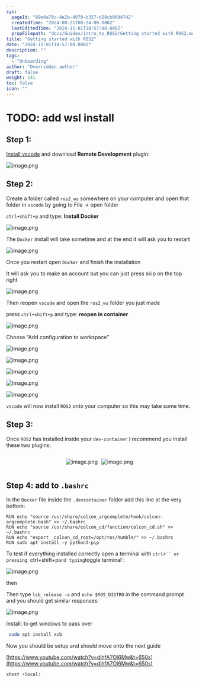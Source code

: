 ```yaml
---
sys:
  pageId: "89e0a78c-4e2b-4070-b327-d28cb0694742"
  createdTime: "2024-08-21T00:24:00.000Z"
  lastEditedTime: "2024-11-01T18:57:00.000Z"
  propFilepath: "docs/Guides/intro_to_ROS2/Getting started with ROS2.md"
title: "Getting started with ROS2"
date: "2024-11-01T18:57:00.000Z"
description: ""
tags:
  - "Onboarding"
author: "Overridden author"
draft: false
weight: 141
toc: false
icon: ""
---
```


# TODO: add wsl install

## Step 1:

[Install vscode](https://code.visualstudio.com/download) and download **Remote Development** plugin:

![image.png](https://prod-files-secure.s3.us-west-2.amazonaws.com/d518164a-d88e-44d1-a4ee-3adb3bd8bce0/efb52993-1881-4a40-b95e-6f020334f022/image.png?X-Amz-Algorithm=AWS4-HMAC-SHA256&X-Amz-Content-Sha256=UNSIGNED-PAYLOAD&X-Amz-Credential=ASIAZI2LB466U4CKBYM3%2F20250220%2Fus-west-2%2Fs3%2Faws4_request&X-Amz-Date=20250220T061123Z&X-Amz-Expires=3600&X-Amz-Security-Token=IQoJb3JpZ2luX2VjEI7%2F%2F%2F%2F%2F%2F%2F%2F%2F%2FwEaCXVzLXdlc3QtMiJHMEUCIC1yPlEpNv46mD57icXUcUykFXUDl3l51NF5yT5bBPSYAiEAhkZAtlBVSLnNcT8fvCdPcOP%2FWaLVa2dOT5MmL5Nx%2BI4qiAQIt%2F%2F%2F%2F%2F%2F%2F%2F%2F%2F%2FARAAGgw2Mzc0MjMxODM4MDUiDPrnRgRoGWEZ%2Fo%2BZICrcA9hXhcpPua9HWcdWo0X2nraAWmy6dPLvEkUskn3Du4V5DI1uPllgvfVvIipFlnak4r2m%2BhkxXaE9ypu%2BgQf9XQAKRz1QjkOPUX4GJk4BGlD5SE4C2dUZCPILdK%2FCFbEMDU96nT2rh8nLnBWLKSHJ6%2FoUAzik5U1ylGX6tFM2hYmDVGxCD0G%2BlIljHmw70ddCK3caSdW11agQQEyLU9JOthnkxN0tDiqP4NwUBoyoiCJEqr4ONY6uMoN3NMamhrIEfL5BHbqd5hBXHriJzAS5WFOa3fty5YHwjwQbN7ISrBFM4Exq8%2FXpE42VK3b140xd1RpdU%2BOabDfvaxA%2B3jSfoEugquRvOLvZhZSAitDXpKKpsALjS6sefxP1aDejecl3oeSOSfYGVrrV%2F3He8Y7AsNaFx%2FwlTRfJLw67cE89r2qF8ZCIWTQpiuzm737uCWIas47l8kTcgz6ty8ViavmVvoz3ATl4sCIJi5ksvkymLSGnSpXUiBqr38DWSOXxezjH%2BfZlV7AxUF4%2BRuEnXQPvkeaEOTtoYVuNP7rZ7YVIAI0menugIDKML09zWaac%2BbkcTDuieSSktgkveayXn6vhhFGufV%2ByWir8QHm8qIEzxyy1IJAVFZKadq%2FX32CxMPH92r0GOqUBn3heOrGyk49EoiH1MAvzXp0ByOR4mFPPXsyKfttpyhJOVgmVKNS%2ByW6AUCSBIShbbsEJVnAs8WD2K1Xs%2F8Qyn%2BDT8SIzWCQqmQ0Owh%2BIn7Zjh8VQgivlTsdfkvq2xUZhoTWD%2Bkf%2F%2BxJ3m1CZuNXSGBbAl%2Foqyz4E9B2Y3KBjgZroySJvmmOWQOE%2BvCIxMAlipmUPTyhZCjcwhpjlVBVojnE008Z1&X-Amz-Signature=2612ed9fa2021c92db5ad9bbd782069a2d1c85ee72be6c21de48bd38269591e1&X-Amz-SignedHeaders=host&x-id=GetObject)

## Step 2:

Create a folder called `ros2_ws` somewhere on your computer and open that folder in `vscode` by going to File → open folder 

`ctrl+shift+p` and type: **Install Docker**

![image.png](https://prod-files-secure.s3.us-west-2.amazonaws.com/d518164a-d88e-44d1-a4ee-3adb3bd8bce0/2269dc0e-1cd5-47ff-bceb-c04ad9b2eab0/image.png?X-Amz-Algorithm=AWS4-HMAC-SHA256&X-Amz-Content-Sha256=UNSIGNED-PAYLOAD&X-Amz-Credential=ASIAZI2LB466U4CKBYM3%2F20250220%2Fus-west-2%2Fs3%2Faws4_request&X-Amz-Date=20250220T061123Z&X-Amz-Expires=3600&X-Amz-Security-Token=IQoJb3JpZ2luX2VjEI7%2F%2F%2F%2F%2F%2F%2F%2F%2F%2FwEaCXVzLXdlc3QtMiJHMEUCIC1yPlEpNv46mD57icXUcUykFXUDl3l51NF5yT5bBPSYAiEAhkZAtlBVSLnNcT8fvCdPcOP%2FWaLVa2dOT5MmL5Nx%2BI4qiAQIt%2F%2F%2F%2F%2F%2F%2F%2F%2F%2F%2FARAAGgw2Mzc0MjMxODM4MDUiDPrnRgRoGWEZ%2Fo%2BZICrcA9hXhcpPua9HWcdWo0X2nraAWmy6dPLvEkUskn3Du4V5DI1uPllgvfVvIipFlnak4r2m%2BhkxXaE9ypu%2BgQf9XQAKRz1QjkOPUX4GJk4BGlD5SE4C2dUZCPILdK%2FCFbEMDU96nT2rh8nLnBWLKSHJ6%2FoUAzik5U1ylGX6tFM2hYmDVGxCD0G%2BlIljHmw70ddCK3caSdW11agQQEyLU9JOthnkxN0tDiqP4NwUBoyoiCJEqr4ONY6uMoN3NMamhrIEfL5BHbqd5hBXHriJzAS5WFOa3fty5YHwjwQbN7ISrBFM4Exq8%2FXpE42VK3b140xd1RpdU%2BOabDfvaxA%2B3jSfoEugquRvOLvZhZSAitDXpKKpsALjS6sefxP1aDejecl3oeSOSfYGVrrV%2F3He8Y7AsNaFx%2FwlTRfJLw67cE89r2qF8ZCIWTQpiuzm737uCWIas47l8kTcgz6ty8ViavmVvoz3ATl4sCIJi5ksvkymLSGnSpXUiBqr38DWSOXxezjH%2BfZlV7AxUF4%2BRuEnXQPvkeaEOTtoYVuNP7rZ7YVIAI0menugIDKML09zWaac%2BbkcTDuieSSktgkveayXn6vhhFGufV%2ByWir8QHm8qIEzxyy1IJAVFZKadq%2FX32CxMPH92r0GOqUBn3heOrGyk49EoiH1MAvzXp0ByOR4mFPPXsyKfttpyhJOVgmVKNS%2ByW6AUCSBIShbbsEJVnAs8WD2K1Xs%2F8Qyn%2BDT8SIzWCQqmQ0Owh%2BIn7Zjh8VQgivlTsdfkvq2xUZhoTWD%2Bkf%2F%2BxJ3m1CZuNXSGBbAl%2Foqyz4E9B2Y3KBjgZroySJvmmOWQOE%2BvCIxMAlipmUPTyhZCjcwhpjlVBVojnE008Z1&X-Amz-Signature=6f22d5089abc2dbd5e4c2264438583f0bbf6bcc245eb6cdd28b48ff989b848b5&X-Amz-SignedHeaders=host&x-id=GetObject)

The `Docker` install will take sometime and at the end it will ask you to restart

![image.png](https://prod-files-secure.s3.us-west-2.amazonaws.com/d518164a-d88e-44d1-a4ee-3adb3bd8bce0/ed233f78-be33-4b1f-b89c-9c346c0e961e/image.png?X-Amz-Algorithm=AWS4-HMAC-SHA256&X-Amz-Content-Sha256=UNSIGNED-PAYLOAD&X-Amz-Credential=ASIAZI2LB466U4CKBYM3%2F20250220%2Fus-west-2%2Fs3%2Faws4_request&X-Amz-Date=20250220T061123Z&X-Amz-Expires=3600&X-Amz-Security-Token=IQoJb3JpZ2luX2VjEI7%2F%2F%2F%2F%2F%2F%2F%2F%2F%2FwEaCXVzLXdlc3QtMiJHMEUCIC1yPlEpNv46mD57icXUcUykFXUDl3l51NF5yT5bBPSYAiEAhkZAtlBVSLnNcT8fvCdPcOP%2FWaLVa2dOT5MmL5Nx%2BI4qiAQIt%2F%2F%2F%2F%2F%2F%2F%2F%2F%2F%2FARAAGgw2Mzc0MjMxODM4MDUiDPrnRgRoGWEZ%2Fo%2BZICrcA9hXhcpPua9HWcdWo0X2nraAWmy6dPLvEkUskn3Du4V5DI1uPllgvfVvIipFlnak4r2m%2BhkxXaE9ypu%2BgQf9XQAKRz1QjkOPUX4GJk4BGlD5SE4C2dUZCPILdK%2FCFbEMDU96nT2rh8nLnBWLKSHJ6%2FoUAzik5U1ylGX6tFM2hYmDVGxCD0G%2BlIljHmw70ddCK3caSdW11agQQEyLU9JOthnkxN0tDiqP4NwUBoyoiCJEqr4ONY6uMoN3NMamhrIEfL5BHbqd5hBXHriJzAS5WFOa3fty5YHwjwQbN7ISrBFM4Exq8%2FXpE42VK3b140xd1RpdU%2BOabDfvaxA%2B3jSfoEugquRvOLvZhZSAitDXpKKpsALjS6sefxP1aDejecl3oeSOSfYGVrrV%2F3He8Y7AsNaFx%2FwlTRfJLw67cE89r2qF8ZCIWTQpiuzm737uCWIas47l8kTcgz6ty8ViavmVvoz3ATl4sCIJi5ksvkymLSGnSpXUiBqr38DWSOXxezjH%2BfZlV7AxUF4%2BRuEnXQPvkeaEOTtoYVuNP7rZ7YVIAI0menugIDKML09zWaac%2BbkcTDuieSSktgkveayXn6vhhFGufV%2ByWir8QHm8qIEzxyy1IJAVFZKadq%2FX32CxMPH92r0GOqUBn3heOrGyk49EoiH1MAvzXp0ByOR4mFPPXsyKfttpyhJOVgmVKNS%2ByW6AUCSBIShbbsEJVnAs8WD2K1Xs%2F8Qyn%2BDT8SIzWCQqmQ0Owh%2BIn7Zjh8VQgivlTsdfkvq2xUZhoTWD%2Bkf%2F%2BxJ3m1CZuNXSGBbAl%2Foqyz4E9B2Y3KBjgZroySJvmmOWQOE%2BvCIxMAlipmUPTyhZCjcwhpjlVBVojnE008Z1&X-Amz-Signature=fb3a42bc03abe3a046cbc18143b4abe986c523590a567b17b75b64d98ebf3fb3&X-Amz-SignedHeaders=host&x-id=GetObject)

Once you restart open `Docker` and finish the installation

It will ask you to make an account but you can just press skip on the top right

![image.png](https://prod-files-secure.s3.us-west-2.amazonaws.com/d518164a-d88e-44d1-a4ee-3adb3bd8bce0/21010ad9-1659-4fd9-9f59-9932a09b2a3d/image.png?X-Amz-Algorithm=AWS4-HMAC-SHA256&X-Amz-Content-Sha256=UNSIGNED-PAYLOAD&X-Amz-Credential=ASIAZI2LB466U4CKBYM3%2F20250220%2Fus-west-2%2Fs3%2Faws4_request&X-Amz-Date=20250220T061123Z&X-Amz-Expires=3600&X-Amz-Security-Token=IQoJb3JpZ2luX2VjEI7%2F%2F%2F%2F%2F%2F%2F%2F%2F%2FwEaCXVzLXdlc3QtMiJHMEUCIC1yPlEpNv46mD57icXUcUykFXUDl3l51NF5yT5bBPSYAiEAhkZAtlBVSLnNcT8fvCdPcOP%2FWaLVa2dOT5MmL5Nx%2BI4qiAQIt%2F%2F%2F%2F%2F%2F%2F%2F%2F%2F%2FARAAGgw2Mzc0MjMxODM4MDUiDPrnRgRoGWEZ%2Fo%2BZICrcA9hXhcpPua9HWcdWo0X2nraAWmy6dPLvEkUskn3Du4V5DI1uPllgvfVvIipFlnak4r2m%2BhkxXaE9ypu%2BgQf9XQAKRz1QjkOPUX4GJk4BGlD5SE4C2dUZCPILdK%2FCFbEMDU96nT2rh8nLnBWLKSHJ6%2FoUAzik5U1ylGX6tFM2hYmDVGxCD0G%2BlIljHmw70ddCK3caSdW11agQQEyLU9JOthnkxN0tDiqP4NwUBoyoiCJEqr4ONY6uMoN3NMamhrIEfL5BHbqd5hBXHriJzAS5WFOa3fty5YHwjwQbN7ISrBFM4Exq8%2FXpE42VK3b140xd1RpdU%2BOabDfvaxA%2B3jSfoEugquRvOLvZhZSAitDXpKKpsALjS6sefxP1aDejecl3oeSOSfYGVrrV%2F3He8Y7AsNaFx%2FwlTRfJLw67cE89r2qF8ZCIWTQpiuzm737uCWIas47l8kTcgz6ty8ViavmVvoz3ATl4sCIJi5ksvkymLSGnSpXUiBqr38DWSOXxezjH%2BfZlV7AxUF4%2BRuEnXQPvkeaEOTtoYVuNP7rZ7YVIAI0menugIDKML09zWaac%2BbkcTDuieSSktgkveayXn6vhhFGufV%2ByWir8QHm8qIEzxyy1IJAVFZKadq%2FX32CxMPH92r0GOqUBn3heOrGyk49EoiH1MAvzXp0ByOR4mFPPXsyKfttpyhJOVgmVKNS%2ByW6AUCSBIShbbsEJVnAs8WD2K1Xs%2F8Qyn%2BDT8SIzWCQqmQ0Owh%2BIn7Zjh8VQgivlTsdfkvq2xUZhoTWD%2Bkf%2F%2BxJ3m1CZuNXSGBbAl%2Foqyz4E9B2Y3KBjgZroySJvmmOWQOE%2BvCIxMAlipmUPTyhZCjcwhpjlVBVojnE008Z1&X-Amz-Signature=9d4ee3e0d5433eae5d95467cefdb74d2e93ebef007f70b96a075f80998e8db10&X-Amz-SignedHeaders=host&x-id=GetObject)

Then reopen `vscode` and open the `ros2_ws` folder you just made

press `ctrl+shift+p` and type: **reopen in container**

![image.png](https://prod-files-secure.s3.us-west-2.amazonaws.com/d518164a-d88e-44d1-a4ee-3adb3bd8bce0/4e93b8c2-41ad-488c-8095-c74205196118/image.png?X-Amz-Algorithm=AWS4-HMAC-SHA256&X-Amz-Content-Sha256=UNSIGNED-PAYLOAD&X-Amz-Credential=ASIAZI2LB466U4CKBYM3%2F20250220%2Fus-west-2%2Fs3%2Faws4_request&X-Amz-Date=20250220T061123Z&X-Amz-Expires=3600&X-Amz-Security-Token=IQoJb3JpZ2luX2VjEI7%2F%2F%2F%2F%2F%2F%2F%2F%2F%2FwEaCXVzLXdlc3QtMiJHMEUCIC1yPlEpNv46mD57icXUcUykFXUDl3l51NF5yT5bBPSYAiEAhkZAtlBVSLnNcT8fvCdPcOP%2FWaLVa2dOT5MmL5Nx%2BI4qiAQIt%2F%2F%2F%2F%2F%2F%2F%2F%2F%2F%2FARAAGgw2Mzc0MjMxODM4MDUiDPrnRgRoGWEZ%2Fo%2BZICrcA9hXhcpPua9HWcdWo0X2nraAWmy6dPLvEkUskn3Du4V5DI1uPllgvfVvIipFlnak4r2m%2BhkxXaE9ypu%2BgQf9XQAKRz1QjkOPUX4GJk4BGlD5SE4C2dUZCPILdK%2FCFbEMDU96nT2rh8nLnBWLKSHJ6%2FoUAzik5U1ylGX6tFM2hYmDVGxCD0G%2BlIljHmw70ddCK3caSdW11agQQEyLU9JOthnkxN0tDiqP4NwUBoyoiCJEqr4ONY6uMoN3NMamhrIEfL5BHbqd5hBXHriJzAS5WFOa3fty5YHwjwQbN7ISrBFM4Exq8%2FXpE42VK3b140xd1RpdU%2BOabDfvaxA%2B3jSfoEugquRvOLvZhZSAitDXpKKpsALjS6sefxP1aDejecl3oeSOSfYGVrrV%2F3He8Y7AsNaFx%2FwlTRfJLw67cE89r2qF8ZCIWTQpiuzm737uCWIas47l8kTcgz6ty8ViavmVvoz3ATl4sCIJi5ksvkymLSGnSpXUiBqr38DWSOXxezjH%2BfZlV7AxUF4%2BRuEnXQPvkeaEOTtoYVuNP7rZ7YVIAI0menugIDKML09zWaac%2BbkcTDuieSSktgkveayXn6vhhFGufV%2ByWir8QHm8qIEzxyy1IJAVFZKadq%2FX32CxMPH92r0GOqUBn3heOrGyk49EoiH1MAvzXp0ByOR4mFPPXsyKfttpyhJOVgmVKNS%2ByW6AUCSBIShbbsEJVnAs8WD2K1Xs%2F8Qyn%2BDT8SIzWCQqmQ0Owh%2BIn7Zjh8VQgivlTsdfkvq2xUZhoTWD%2Bkf%2F%2BxJ3m1CZuNXSGBbAl%2Foqyz4E9B2Y3KBjgZroySJvmmOWQOE%2BvCIxMAlipmUPTyhZCjcwhpjlVBVojnE008Z1&X-Amz-Signature=ce0fe6f00b2f8f61532180adfe303dc34b32d858f5fb63a05160d59ddd6f9b9d&X-Amz-SignedHeaders=host&x-id=GetObject)

Choose “Add configuration to workspace”

![image.png](https://prod-files-secure.s3.us-west-2.amazonaws.com/d518164a-d88e-44d1-a4ee-3adb3bd8bce0/9560b282-5060-4989-ba37-97e7b2c22476/image.png?X-Amz-Algorithm=AWS4-HMAC-SHA256&X-Amz-Content-Sha256=UNSIGNED-PAYLOAD&X-Amz-Credential=ASIAZI2LB466U4CKBYM3%2F20250220%2Fus-west-2%2Fs3%2Faws4_request&X-Amz-Date=20250220T061123Z&X-Amz-Expires=3600&X-Amz-Security-Token=IQoJb3JpZ2luX2VjEI7%2F%2F%2F%2F%2F%2F%2F%2F%2F%2FwEaCXVzLXdlc3QtMiJHMEUCIC1yPlEpNv46mD57icXUcUykFXUDl3l51NF5yT5bBPSYAiEAhkZAtlBVSLnNcT8fvCdPcOP%2FWaLVa2dOT5MmL5Nx%2BI4qiAQIt%2F%2F%2F%2F%2F%2F%2F%2F%2F%2F%2FARAAGgw2Mzc0MjMxODM4MDUiDPrnRgRoGWEZ%2Fo%2BZICrcA9hXhcpPua9HWcdWo0X2nraAWmy6dPLvEkUskn3Du4V5DI1uPllgvfVvIipFlnak4r2m%2BhkxXaE9ypu%2BgQf9XQAKRz1QjkOPUX4GJk4BGlD5SE4C2dUZCPILdK%2FCFbEMDU96nT2rh8nLnBWLKSHJ6%2FoUAzik5U1ylGX6tFM2hYmDVGxCD0G%2BlIljHmw70ddCK3caSdW11agQQEyLU9JOthnkxN0tDiqP4NwUBoyoiCJEqr4ONY6uMoN3NMamhrIEfL5BHbqd5hBXHriJzAS5WFOa3fty5YHwjwQbN7ISrBFM4Exq8%2FXpE42VK3b140xd1RpdU%2BOabDfvaxA%2B3jSfoEugquRvOLvZhZSAitDXpKKpsALjS6sefxP1aDejecl3oeSOSfYGVrrV%2F3He8Y7AsNaFx%2FwlTRfJLw67cE89r2qF8ZCIWTQpiuzm737uCWIas47l8kTcgz6ty8ViavmVvoz3ATl4sCIJi5ksvkymLSGnSpXUiBqr38DWSOXxezjH%2BfZlV7AxUF4%2BRuEnXQPvkeaEOTtoYVuNP7rZ7YVIAI0menugIDKML09zWaac%2BbkcTDuieSSktgkveayXn6vhhFGufV%2ByWir8QHm8qIEzxyy1IJAVFZKadq%2FX32CxMPH92r0GOqUBn3heOrGyk49EoiH1MAvzXp0ByOR4mFPPXsyKfttpyhJOVgmVKNS%2ByW6AUCSBIShbbsEJVnAs8WD2K1Xs%2F8Qyn%2BDT8SIzWCQqmQ0Owh%2BIn7Zjh8VQgivlTsdfkvq2xUZhoTWD%2Bkf%2F%2BxJ3m1CZuNXSGBbAl%2Foqyz4E9B2Y3KBjgZroySJvmmOWQOE%2BvCIxMAlipmUPTyhZCjcwhpjlVBVojnE008Z1&X-Amz-Signature=7a5ef79634070342fa960a229efa3c3faef877290b5182613cd1f2c386bfe59b&X-Amz-SignedHeaders=host&x-id=GetObject)

![image.png](https://prod-files-secure.s3.us-west-2.amazonaws.com/d518164a-d88e-44d1-a4ee-3adb3bd8bce0/2ee63f81-886b-48e8-a553-dc6e5eac99e4/image.png?X-Amz-Algorithm=AWS4-HMAC-SHA256&X-Amz-Content-Sha256=UNSIGNED-PAYLOAD&X-Amz-Credential=ASIAZI2LB466U4CKBYM3%2F20250220%2Fus-west-2%2Fs3%2Faws4_request&X-Amz-Date=20250220T061123Z&X-Amz-Expires=3600&X-Amz-Security-Token=IQoJb3JpZ2luX2VjEI7%2F%2F%2F%2F%2F%2F%2F%2F%2F%2FwEaCXVzLXdlc3QtMiJHMEUCIC1yPlEpNv46mD57icXUcUykFXUDl3l51NF5yT5bBPSYAiEAhkZAtlBVSLnNcT8fvCdPcOP%2FWaLVa2dOT5MmL5Nx%2BI4qiAQIt%2F%2F%2F%2F%2F%2F%2F%2F%2F%2F%2FARAAGgw2Mzc0MjMxODM4MDUiDPrnRgRoGWEZ%2Fo%2BZICrcA9hXhcpPua9HWcdWo0X2nraAWmy6dPLvEkUskn3Du4V5DI1uPllgvfVvIipFlnak4r2m%2BhkxXaE9ypu%2BgQf9XQAKRz1QjkOPUX4GJk4BGlD5SE4C2dUZCPILdK%2FCFbEMDU96nT2rh8nLnBWLKSHJ6%2FoUAzik5U1ylGX6tFM2hYmDVGxCD0G%2BlIljHmw70ddCK3caSdW11agQQEyLU9JOthnkxN0tDiqP4NwUBoyoiCJEqr4ONY6uMoN3NMamhrIEfL5BHbqd5hBXHriJzAS5WFOa3fty5YHwjwQbN7ISrBFM4Exq8%2FXpE42VK3b140xd1RpdU%2BOabDfvaxA%2B3jSfoEugquRvOLvZhZSAitDXpKKpsALjS6sefxP1aDejecl3oeSOSfYGVrrV%2F3He8Y7AsNaFx%2FwlTRfJLw67cE89r2qF8ZCIWTQpiuzm737uCWIas47l8kTcgz6ty8ViavmVvoz3ATl4sCIJi5ksvkymLSGnSpXUiBqr38DWSOXxezjH%2BfZlV7AxUF4%2BRuEnXQPvkeaEOTtoYVuNP7rZ7YVIAI0menugIDKML09zWaac%2BbkcTDuieSSktgkveayXn6vhhFGufV%2ByWir8QHm8qIEzxyy1IJAVFZKadq%2FX32CxMPH92r0GOqUBn3heOrGyk49EoiH1MAvzXp0ByOR4mFPPXsyKfttpyhJOVgmVKNS%2ByW6AUCSBIShbbsEJVnAs8WD2K1Xs%2F8Qyn%2BDT8SIzWCQqmQ0Owh%2BIn7Zjh8VQgivlTsdfkvq2xUZhoTWD%2Bkf%2F%2BxJ3m1CZuNXSGBbAl%2Foqyz4E9B2Y3KBjgZroySJvmmOWQOE%2BvCIxMAlipmUPTyhZCjcwhpjlVBVojnE008Z1&X-Amz-Signature=149173d0859661e5a8a94d05b24f620bf711baaaa935fdc68d70601703139128&X-Amz-SignedHeaders=host&x-id=GetObject)

![image.png](https://prod-files-secure.s3.us-west-2.amazonaws.com/d518164a-d88e-44d1-a4ee-3adb3bd8bce0/ae1580b2-b048-407e-aed9-b584224a7a04/image.png?X-Amz-Algorithm=AWS4-HMAC-SHA256&X-Amz-Content-Sha256=UNSIGNED-PAYLOAD&X-Amz-Credential=ASIAZI2LB466U4CKBYM3%2F20250220%2Fus-west-2%2Fs3%2Faws4_request&X-Amz-Date=20250220T061123Z&X-Amz-Expires=3600&X-Amz-Security-Token=IQoJb3JpZ2luX2VjEI7%2F%2F%2F%2F%2F%2F%2F%2F%2F%2FwEaCXVzLXdlc3QtMiJHMEUCIC1yPlEpNv46mD57icXUcUykFXUDl3l51NF5yT5bBPSYAiEAhkZAtlBVSLnNcT8fvCdPcOP%2FWaLVa2dOT5MmL5Nx%2BI4qiAQIt%2F%2F%2F%2F%2F%2F%2F%2F%2F%2F%2FARAAGgw2Mzc0MjMxODM4MDUiDPrnRgRoGWEZ%2Fo%2BZICrcA9hXhcpPua9HWcdWo0X2nraAWmy6dPLvEkUskn3Du4V5DI1uPllgvfVvIipFlnak4r2m%2BhkxXaE9ypu%2BgQf9XQAKRz1QjkOPUX4GJk4BGlD5SE4C2dUZCPILdK%2FCFbEMDU96nT2rh8nLnBWLKSHJ6%2FoUAzik5U1ylGX6tFM2hYmDVGxCD0G%2BlIljHmw70ddCK3caSdW11agQQEyLU9JOthnkxN0tDiqP4NwUBoyoiCJEqr4ONY6uMoN3NMamhrIEfL5BHbqd5hBXHriJzAS5WFOa3fty5YHwjwQbN7ISrBFM4Exq8%2FXpE42VK3b140xd1RpdU%2BOabDfvaxA%2B3jSfoEugquRvOLvZhZSAitDXpKKpsALjS6sefxP1aDejecl3oeSOSfYGVrrV%2F3He8Y7AsNaFx%2FwlTRfJLw67cE89r2qF8ZCIWTQpiuzm737uCWIas47l8kTcgz6ty8ViavmVvoz3ATl4sCIJi5ksvkymLSGnSpXUiBqr38DWSOXxezjH%2BfZlV7AxUF4%2BRuEnXQPvkeaEOTtoYVuNP7rZ7YVIAI0menugIDKML09zWaac%2BbkcTDuieSSktgkveayXn6vhhFGufV%2ByWir8QHm8qIEzxyy1IJAVFZKadq%2FX32CxMPH92r0GOqUBn3heOrGyk49EoiH1MAvzXp0ByOR4mFPPXsyKfttpyhJOVgmVKNS%2ByW6AUCSBIShbbsEJVnAs8WD2K1Xs%2F8Qyn%2BDT8SIzWCQqmQ0Owh%2BIn7Zjh8VQgivlTsdfkvq2xUZhoTWD%2Bkf%2F%2BxJ3m1CZuNXSGBbAl%2Foqyz4E9B2Y3KBjgZroySJvmmOWQOE%2BvCIxMAlipmUPTyhZCjcwhpjlVBVojnE008Z1&X-Amz-Signature=6df9514ff259271c6803011038a10f5834147d25b02296b6790956c67c6916fd&X-Amz-SignedHeaders=host&x-id=GetObject)

![image.png](https://prod-files-secure.s3.us-west-2.amazonaws.com/d518164a-d88e-44d1-a4ee-3adb3bd8bce0/53255b28-f75e-430f-b9e3-c0ac8577e42b/image.png?X-Amz-Algorithm=AWS4-HMAC-SHA256&X-Amz-Content-Sha256=UNSIGNED-PAYLOAD&X-Amz-Credential=ASIAZI2LB466U4CKBYM3%2F20250220%2Fus-west-2%2Fs3%2Faws4_request&X-Amz-Date=20250220T061123Z&X-Amz-Expires=3600&X-Amz-Security-Token=IQoJb3JpZ2luX2VjEI7%2F%2F%2F%2F%2F%2F%2F%2F%2F%2FwEaCXVzLXdlc3QtMiJHMEUCIC1yPlEpNv46mD57icXUcUykFXUDl3l51NF5yT5bBPSYAiEAhkZAtlBVSLnNcT8fvCdPcOP%2FWaLVa2dOT5MmL5Nx%2BI4qiAQIt%2F%2F%2F%2F%2F%2F%2F%2F%2F%2F%2FARAAGgw2Mzc0MjMxODM4MDUiDPrnRgRoGWEZ%2Fo%2BZICrcA9hXhcpPua9HWcdWo0X2nraAWmy6dPLvEkUskn3Du4V5DI1uPllgvfVvIipFlnak4r2m%2BhkxXaE9ypu%2BgQf9XQAKRz1QjkOPUX4GJk4BGlD5SE4C2dUZCPILdK%2FCFbEMDU96nT2rh8nLnBWLKSHJ6%2FoUAzik5U1ylGX6tFM2hYmDVGxCD0G%2BlIljHmw70ddCK3caSdW11agQQEyLU9JOthnkxN0tDiqP4NwUBoyoiCJEqr4ONY6uMoN3NMamhrIEfL5BHbqd5hBXHriJzAS5WFOa3fty5YHwjwQbN7ISrBFM4Exq8%2FXpE42VK3b140xd1RpdU%2BOabDfvaxA%2B3jSfoEugquRvOLvZhZSAitDXpKKpsALjS6sefxP1aDejecl3oeSOSfYGVrrV%2F3He8Y7AsNaFx%2FwlTRfJLw67cE89r2qF8ZCIWTQpiuzm737uCWIas47l8kTcgz6ty8ViavmVvoz3ATl4sCIJi5ksvkymLSGnSpXUiBqr38DWSOXxezjH%2BfZlV7AxUF4%2BRuEnXQPvkeaEOTtoYVuNP7rZ7YVIAI0menugIDKML09zWaac%2BbkcTDuieSSktgkveayXn6vhhFGufV%2ByWir8QHm8qIEzxyy1IJAVFZKadq%2FX32CxMPH92r0GOqUBn3heOrGyk49EoiH1MAvzXp0ByOR4mFPPXsyKfttpyhJOVgmVKNS%2ByW6AUCSBIShbbsEJVnAs8WD2K1Xs%2F8Qyn%2BDT8SIzWCQqmQ0Owh%2BIn7Zjh8VQgivlTsdfkvq2xUZhoTWD%2Bkf%2F%2BxJ3m1CZuNXSGBbAl%2Foqyz4E9B2Y3KBjgZroySJvmmOWQOE%2BvCIxMAlipmUPTyhZCjcwhpjlVBVojnE008Z1&X-Amz-Signature=be1e4fadf7626fcc674590e49b8a88c04137df15bf3d1aad53efc0656e8e83db&X-Amz-SignedHeaders=host&x-id=GetObject)

![image.png](https://prod-files-secure.s3.us-west-2.amazonaws.com/d518164a-d88e-44d1-a4ee-3adb3bd8bce0/7c562767-5af9-4ffb-97d1-327bcdf4ee00/image.png?X-Amz-Algorithm=AWS4-HMAC-SHA256&X-Amz-Content-Sha256=UNSIGNED-PAYLOAD&X-Amz-Credential=ASIAZI2LB466U4CKBYM3%2F20250220%2Fus-west-2%2Fs3%2Faws4_request&X-Amz-Date=20250220T061123Z&X-Amz-Expires=3600&X-Amz-Security-Token=IQoJb3JpZ2luX2VjEI7%2F%2F%2F%2F%2F%2F%2F%2F%2F%2FwEaCXVzLXdlc3QtMiJHMEUCIC1yPlEpNv46mD57icXUcUykFXUDl3l51NF5yT5bBPSYAiEAhkZAtlBVSLnNcT8fvCdPcOP%2FWaLVa2dOT5MmL5Nx%2BI4qiAQIt%2F%2F%2F%2F%2F%2F%2F%2F%2F%2F%2FARAAGgw2Mzc0MjMxODM4MDUiDPrnRgRoGWEZ%2Fo%2BZICrcA9hXhcpPua9HWcdWo0X2nraAWmy6dPLvEkUskn3Du4V5DI1uPllgvfVvIipFlnak4r2m%2BhkxXaE9ypu%2BgQf9XQAKRz1QjkOPUX4GJk4BGlD5SE4C2dUZCPILdK%2FCFbEMDU96nT2rh8nLnBWLKSHJ6%2FoUAzik5U1ylGX6tFM2hYmDVGxCD0G%2BlIljHmw70ddCK3caSdW11agQQEyLU9JOthnkxN0tDiqP4NwUBoyoiCJEqr4ONY6uMoN3NMamhrIEfL5BHbqd5hBXHriJzAS5WFOa3fty5YHwjwQbN7ISrBFM4Exq8%2FXpE42VK3b140xd1RpdU%2BOabDfvaxA%2B3jSfoEugquRvOLvZhZSAitDXpKKpsALjS6sefxP1aDejecl3oeSOSfYGVrrV%2F3He8Y7AsNaFx%2FwlTRfJLw67cE89r2qF8ZCIWTQpiuzm737uCWIas47l8kTcgz6ty8ViavmVvoz3ATl4sCIJi5ksvkymLSGnSpXUiBqr38DWSOXxezjH%2BfZlV7AxUF4%2BRuEnXQPvkeaEOTtoYVuNP7rZ7YVIAI0menugIDKML09zWaac%2BbkcTDuieSSktgkveayXn6vhhFGufV%2ByWir8QHm8qIEzxyy1IJAVFZKadq%2FX32CxMPH92r0GOqUBn3heOrGyk49EoiH1MAvzXp0ByOR4mFPPXsyKfttpyhJOVgmVKNS%2ByW6AUCSBIShbbsEJVnAs8WD2K1Xs%2F8Qyn%2BDT8SIzWCQqmQ0Owh%2BIn7Zjh8VQgivlTsdfkvq2xUZhoTWD%2Bkf%2F%2BxJ3m1CZuNXSGBbAl%2Foqyz4E9B2Y3KBjgZroySJvmmOWQOE%2BvCIxMAlipmUPTyhZCjcwhpjlVBVojnE008Z1&X-Amz-Signature=d75133d22879048291da19576745d42698748a899e8bf1e7acaa63df1be1f942&X-Amz-SignedHeaders=host&x-id=GetObject)

`vscode` will now install `ROS2` onto your computer so this may take some time.

## Step 3:

Once `ROS2` has installed inside your `dev-container` I recommend you install these two plugins:

<div style="display: flex;flex-direction: row; column-gap:10px; max-width: 630px;justify-content: center;">
<div>

![image.png](https://prod-files-secure.s3.us-west-2.amazonaws.com/d518164a-d88e-44d1-a4ee-3adb3bd8bce0/3fc3d550-5a54-4ba1-ba6b-faa01cdb7369/image.png?X-Amz-Algorithm=AWS4-HMAC-SHA256&X-Amz-Content-Sha256=UNSIGNED-PAYLOAD&X-Amz-Credential=ASIAZI2LB466SLX3N6FP%2F20250220%2Fus-west-2%2Fs3%2Faws4_request&X-Amz-Date=20250220T061125Z&X-Amz-Expires=3600&X-Amz-Security-Token=IQoJb3JpZ2luX2VjEI7%2F%2F%2F%2F%2F%2F%2F%2F%2F%2FwEaCXVzLXdlc3QtMiJGMEQCIFPHVgK3MOfqo3WAXVZOwrC2w5C%2BJhsdEI4QnWTFrtAuAiA2pL9U1BFf6cAK%2FQnuNEZSnZc20gh4bKCeGox9zRm1EiqIBAi3%2F%2F%2F%2F%2F%2F%2F%2F%2F%2F8BEAAaDDYzNzQyMzE4MzgwNSIMZRolPH5EFEWvUqTlKtwDGfmmiOpysg13cqnaUHI2aWewBnRY2O74xKKlTNBiohTWBUeXiEVxheKltAcL0CZ1SOdez2ODX359UXG%2BdeWnrul1uo6phsaKpnlJ7sDC63ZCNoHFX6N4l5FKGVuO%2B4sjVbO6cTuUvhzU%2FC0VbvkzztoABlPEifXTSNqrqa%2FAs6qfTmT2YtdiNY2BBKoRIwreOqO3HcUqCnsXTq9GqCgWh1vaBLEzVyAYjicEzguskN2bbCym4s6L7ZD7vyX8%2Fxk3lTcbMJ3g%2FB5GZSppVvOeeyY%2BR%2F2kaSRDpewBNFVY8umSrkag7oQLq1BBrG4%2B50F%2F25vpM0eycaWQeJy%2FILDVmmAp%2FPQ89vx%2F4GR96%2F8%2FcmXPX0S%2BYy2kOlZhG9gedSe6mDlNseCxKWU212MfanKWg4sqmA9xSxldbJMOPXQuYHBKxliybNhSP0ci9e9%2B8CUHhbV32JZ49AzVx%2FQqdrJ23JNYOChTG%2B7YZxySfLTWw%2BqIvoxIogCJtEu%2FOcOI90DY%2BrKSH3LbAVboTGUI4at3u1L5kN%2BesoQ9cC7Ex0CKhZJ6eZ0pd82RA9BCgFKzQESANvkCLiMSj0gSQFZtAsHuffsWUwoXf8GTJi1NVHgtXFytxQ1K26Ecjr5XqUMwwf3avQY6pgHbPA50arXqVKtORapeZavI%2B3iuL6%2BSSBwD%2Fu%2Bveh2vc2DZOxySjsoBItKDnUpAujGy3XEdFQaCPldg7KUO67HgCwr2OeWXwCLy0yfCMqGz%2BVmVQuNsdb%2F%2BOJKWkUrP5zbnXdpsJ2Ev7d0FOY2rdp6%2B7d3aPnYluE6MOcNAjx6LNBKMGxdyCa0uyGaAtbCMqo0ULar7n5NfN5km87ROnsbveEp%2BH8eK&X-Amz-Signature=80a9d2562731dcf5af5d01ebee4fe948daa4838589fb229ed4a615b670f91fff&X-Amz-SignedHeaders=host&x-id=GetObject)

</div>
<div>

![image.png](https://prod-files-secure.s3.us-west-2.amazonaws.com/d518164a-d88e-44d1-a4ee-3adb3bd8bce0/d994cc66-13c2-4093-a5a3-f84cf4601a82/image.png?X-Amz-Algorithm=AWS4-HMAC-SHA256&X-Amz-Content-Sha256=UNSIGNED-PAYLOAD&X-Amz-Credential=ASIAZI2LB46674TEYW57%2F20250220%2Fus-west-2%2Fs3%2Faws4_request&X-Amz-Date=20250220T061126Z&X-Amz-Expires=3600&X-Amz-Security-Token=IQoJb3JpZ2luX2VjEI7%2F%2F%2F%2F%2F%2F%2F%2F%2F%2FwEaCXVzLXdlc3QtMiJGMEQCIDm6wAi3nTcX%2FEwF3l9fi2qgQ2BfndgVHlXwFg9k9s2eAiATcpeqNe7pJEvxx7dRS7cvXZ7kUBY%2F2kbWBsxgWEEALCqIBAi3%2F%2F%2F%2F%2F%2F%2F%2F%2F%2F8BEAAaDDYzNzQyMzE4MzgwNSIM7gIUbIha8lpJQfMsKtwDq9ea9a89wp3fnytiouV5FUeGuSH9JUnO5R540B0QdSjrPv6ola3jJ7GnmrXLw9gtz3bWwcUeS6jeoDSjaQPUf9gIk9JuxdyJk4q%2BYfYFojQ1v2F2JoeA%2BV6WO7Qj4F5RH%2Fv1SjrQ1ud2wVv%2BxbqBB%2BA4CZH5BRC0XFXa5P1KjP%2BwQBxzeUiQZaLhM3VYFVE0cVmTI%2Bp%2BYurEwWD8ylAYrqKGDEMWyS9fsVdthksXy0SrKORey6rp8%2FY6ipiqHgyBOIHEI2ce0ez1XvwCJOiX0SKEfWVSKu8x5Y54%2BXTjDb%2FrtC5eRpaW1n2CcclkHOTtUY0Mn3A%2Fgm4DiTe4%2FHkioEpryYve529FcWfH%2B%2FcSujlYQz%2BU8MAF1JN9XnsfteR7MXgvDaqFB61w7%2FYAmXFlicilDrys2c%2BPcbwR9Fy44kExpBZe%2Bl39m6d8jPQg6tANmalDMpbTPS4yrVxsRG0k6bUqaAAfiTJc%2FLtpK9ctYxFImGZV3n799GeHY4Btq1%2Bzy8J4rh4KZrJ2ObOsKNc8BQxznTDIw4eG%2FA0CKeok128wy%2FgvF9tsMKARlh2MBXY1%2BXSZRSZiHXnO44tVdod6x%2FQTi%2BgSo%2F3Qc9Pt34pjolMvWls0Q1OJDHKJbkEw4f7avQY6pgF7CnUrM2MnZ2%2Bs7Vuyf2k8J8G6ZP6bs%2BLWngA2N%2BGMm3s7Uo3gmWnCsqz%2FUuSVWGTCua15Yrdcr%2B%2BtyUtECkVdYyQBygHaM9b%2FKi4o1Nv%2F%2B3hPKpXWLC82Wur2eikAIxcHRoBmzJCD%2FawiSK0NnhpORY7rmuXTvUsM9f9DpZFwnV%2B2I5uWmIPa5HKfF2i3MUYghnEcdoD5czwHL%2BFZu2Rbpm%2BlpXzP&X-Amz-Signature=d8e8a83e6ae002e4e9a590c93dc7655e666acd3e460d5404dc07012f2e1d0a74&X-Amz-SignedHeaders=host&x-id=GetObject)

</div>
</div>

## Step 4: add to `.bashrc`

In the `Docker` file inside the `.devcontainer` folder add this line at the very bottom: 

```docker
RUN echo "source /usr/share/colcon_argcomplete/hook/colcon-argcomplete.bash" >> ~/.bashrc
RUN echo "source /usr/share/colcon_cd/function/colcon_cd.sh" >> ~/.bashrc
RUN echo "export _colcon_cd_root=/opt/ros/humble/" >> ~/.bashrc
RUN sudo apt install -y python3-pip 
```

To test if everything installed correctly open a terminal with `ctrl+`` or pressing `ctrl+shift+p` and typing `toggle terminal`:

![image.png](https://prod-files-secure.s3.us-west-2.amazonaws.com/d518164a-d88e-44d1-a4ee-3adb3bd8bce0/6a4943d8-b04e-4c02-9a58-775f3384d1a5/image.png?X-Amz-Algorithm=AWS4-HMAC-SHA256&X-Amz-Content-Sha256=UNSIGNED-PAYLOAD&X-Amz-Credential=ASIAZI2LB466U4CKBYM3%2F20250220%2Fus-west-2%2Fs3%2Faws4_request&X-Amz-Date=20250220T061123Z&X-Amz-Expires=3600&X-Amz-Security-Token=IQoJb3JpZ2luX2VjEI7%2F%2F%2F%2F%2F%2F%2F%2F%2F%2FwEaCXVzLXdlc3QtMiJHMEUCIC1yPlEpNv46mD57icXUcUykFXUDl3l51NF5yT5bBPSYAiEAhkZAtlBVSLnNcT8fvCdPcOP%2FWaLVa2dOT5MmL5Nx%2BI4qiAQIt%2F%2F%2F%2F%2F%2F%2F%2F%2F%2F%2FARAAGgw2Mzc0MjMxODM4MDUiDPrnRgRoGWEZ%2Fo%2BZICrcA9hXhcpPua9HWcdWo0X2nraAWmy6dPLvEkUskn3Du4V5DI1uPllgvfVvIipFlnak4r2m%2BhkxXaE9ypu%2BgQf9XQAKRz1QjkOPUX4GJk4BGlD5SE4C2dUZCPILdK%2FCFbEMDU96nT2rh8nLnBWLKSHJ6%2FoUAzik5U1ylGX6tFM2hYmDVGxCD0G%2BlIljHmw70ddCK3caSdW11agQQEyLU9JOthnkxN0tDiqP4NwUBoyoiCJEqr4ONY6uMoN3NMamhrIEfL5BHbqd5hBXHriJzAS5WFOa3fty5YHwjwQbN7ISrBFM4Exq8%2FXpE42VK3b140xd1RpdU%2BOabDfvaxA%2B3jSfoEugquRvOLvZhZSAitDXpKKpsALjS6sefxP1aDejecl3oeSOSfYGVrrV%2F3He8Y7AsNaFx%2FwlTRfJLw67cE89r2qF8ZCIWTQpiuzm737uCWIas47l8kTcgz6ty8ViavmVvoz3ATl4sCIJi5ksvkymLSGnSpXUiBqr38DWSOXxezjH%2BfZlV7AxUF4%2BRuEnXQPvkeaEOTtoYVuNP7rZ7YVIAI0menugIDKML09zWaac%2BbkcTDuieSSktgkveayXn6vhhFGufV%2ByWir8QHm8qIEzxyy1IJAVFZKadq%2FX32CxMPH92r0GOqUBn3heOrGyk49EoiH1MAvzXp0ByOR4mFPPXsyKfttpyhJOVgmVKNS%2ByW6AUCSBIShbbsEJVnAs8WD2K1Xs%2F8Qyn%2BDT8SIzWCQqmQ0Owh%2BIn7Zjh8VQgivlTsdfkvq2xUZhoTWD%2Bkf%2F%2BxJ3m1CZuNXSGBbAl%2Foqyz4E9B2Y3KBjgZroySJvmmOWQOE%2BvCIxMAlipmUPTyhZCjcwhpjlVBVojnE008Z1&X-Amz-Signature=7f701fe04681cedbd5dd4058117421a77f3c06a60bc37202c5c3d2d16d10f2a0&X-Amz-SignedHeaders=host&x-id=GetObject)

then 

Then type `lsb_release -a` and `echo $ROS_DISTRO` in the command prompt and you should get similar responses:

![image.png](https://prod-files-secure.s3.us-west-2.amazonaws.com/d518164a-d88e-44d1-a4ee-3adb3bd8bce0/3e635dec-a805-4e85-8b9e-d000e5b71a4e/image.png?X-Amz-Algorithm=AWS4-HMAC-SHA256&X-Amz-Content-Sha256=UNSIGNED-PAYLOAD&X-Amz-Credential=ASIAZI2LB466U4CKBYM3%2F20250220%2Fus-west-2%2Fs3%2Faws4_request&X-Amz-Date=20250220T061123Z&X-Amz-Expires=3600&X-Amz-Security-Token=IQoJb3JpZ2luX2VjEI7%2F%2F%2F%2F%2F%2F%2F%2F%2F%2FwEaCXVzLXdlc3QtMiJHMEUCIC1yPlEpNv46mD57icXUcUykFXUDl3l51NF5yT5bBPSYAiEAhkZAtlBVSLnNcT8fvCdPcOP%2FWaLVa2dOT5MmL5Nx%2BI4qiAQIt%2F%2F%2F%2F%2F%2F%2F%2F%2F%2F%2FARAAGgw2Mzc0MjMxODM4MDUiDPrnRgRoGWEZ%2Fo%2BZICrcA9hXhcpPua9HWcdWo0X2nraAWmy6dPLvEkUskn3Du4V5DI1uPllgvfVvIipFlnak4r2m%2BhkxXaE9ypu%2BgQf9XQAKRz1QjkOPUX4GJk4BGlD5SE4C2dUZCPILdK%2FCFbEMDU96nT2rh8nLnBWLKSHJ6%2FoUAzik5U1ylGX6tFM2hYmDVGxCD0G%2BlIljHmw70ddCK3caSdW11agQQEyLU9JOthnkxN0tDiqP4NwUBoyoiCJEqr4ONY6uMoN3NMamhrIEfL5BHbqd5hBXHriJzAS5WFOa3fty5YHwjwQbN7ISrBFM4Exq8%2FXpE42VK3b140xd1RpdU%2BOabDfvaxA%2B3jSfoEugquRvOLvZhZSAitDXpKKpsALjS6sefxP1aDejecl3oeSOSfYGVrrV%2F3He8Y7AsNaFx%2FwlTRfJLw67cE89r2qF8ZCIWTQpiuzm737uCWIas47l8kTcgz6ty8ViavmVvoz3ATl4sCIJi5ksvkymLSGnSpXUiBqr38DWSOXxezjH%2BfZlV7AxUF4%2BRuEnXQPvkeaEOTtoYVuNP7rZ7YVIAI0menugIDKML09zWaac%2BbkcTDuieSSktgkveayXn6vhhFGufV%2ByWir8QHm8qIEzxyy1IJAVFZKadq%2FX32CxMPH92r0GOqUBn3heOrGyk49EoiH1MAvzXp0ByOR4mFPPXsyKfttpyhJOVgmVKNS%2ByW6AUCSBIShbbsEJVnAs8WD2K1Xs%2F8Qyn%2BDT8SIzWCQqmQ0Owh%2BIn7Zjh8VQgivlTsdfkvq2xUZhoTWD%2Bkf%2F%2BxJ3m1CZuNXSGBbAl%2Foqyz4E9B2Y3KBjgZroySJvmmOWQOE%2BvCIxMAlipmUPTyhZCjcwhpjlVBVojnE008Z1&X-Amz-Signature=57ea17e9f70c936ee70d55f902d4a5f2a64b8677d501db4eda7bb25a1bd1fb5d&X-Amz-SignedHeaders=host&x-id=GetObject)

Install:  to get windows to pass over

```bash
 sudo apt install xcb
```

Now you should be setup and should move onto the next guide 

[https://www.youtube.com/watch?v=dihfA7Ol6Mw&t=650s](https://www.youtube.com/watch?v=dihfA7Ol6Mw&t=650s)

```python
xhost +local:
```
